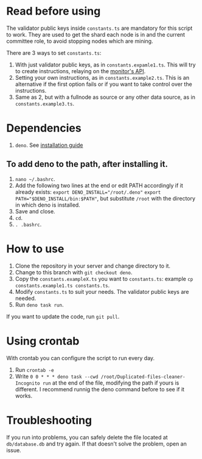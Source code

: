 # Read before using

The validator public keys inside `constants.ts` are mandatory for this script to work. They are used to get the
shard each node is in and the current committee role, to avoid stopping nodes which are mining.

There are 3 ways to set `constants.ts`:

1. With just validator public keys, as in `constants.expamle1.ts`. This will try to create instructions, relaying
   on the [monitor's API](https://monitor.incognito.org).
2. Setting your own instructions, as in `constants.example2.ts`. This is an alternative if the first option fails
   or if you want to take control over the instructions.
3. Same as 2, but with a fullnode as source or any other data source, as in `constants.example3.ts`.

# Dependencies

1. `deno`. See [installation guide](https://deno.land/manual/getting_started/installation)

## To add deno to the path, after installing it.
1. `nano ~/.bashrc`.
1. Add the following two lines at the end or edit PATH accordingly if it already exists: `export DENO_INSTALL="/root/.deno"` `export PATH="$DENO_INSTALL/bin:$PATH"`, but substitute `/root` with the directory in which deno is installed.
1. Save and close.
1. `cd`.
1. `. .bashrc`.

# How to use

1. Clone the repository in your server and change directory to it.
1. Change to this branch with `git checkout deno`.
1. Copy the `constants.exampleX.ts` you want to `constants.ts`: example `cp constants.example1.ts constants.ts`.
1. Modify `constants.ts` to suit your needs. The validator public keys are needed.
1. Run `deno task run`.

If you want to update the code, run `git pull`.

# Using crontab

With crontab you can configure the script to run every day.

1. Run `crontab -e`
1. Write `0 0 * * * deno task --cwd /root/Duplicated-files-cleaner-Incognito run` at the end of the file, modifying
   the path if yours is different. I recommend runnig the deno command before to see if it works.

# Troubleshooting

If you run into problems, you can safely delete the file located at `db/database.db` and try again. If that doesn't
solve the problem, open an issue.
